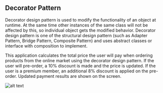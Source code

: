 ## Decorator Pattern

Decorator design pattern is used to modify the functionality of an object at runtime. At the same time other instances of the same class will not be affected by this, so individual object gets the modified behavior. Decorator design pattern is one of the structural design pattern (such as Adapter Pattern, Bridge Pattern, Composite Pattern) and uses abstract classes or interface with composition to implement.

This application calculates the total price the user will pay when ordering products from the online market using the decorator design pattern. If the user will pre-order, a 10% discount is made and the price is updated. If the user is a premium member, an additional 8% discount is applied on the pre-order. Updated payment results are shown on the screen.


![alt text](https://github.com/eteration-bootcamp/2020-bootcamp-team-9/blob/master/Homework/DecoratorPattern/DecoratorUMLDiagram.jpg?raw=true)
